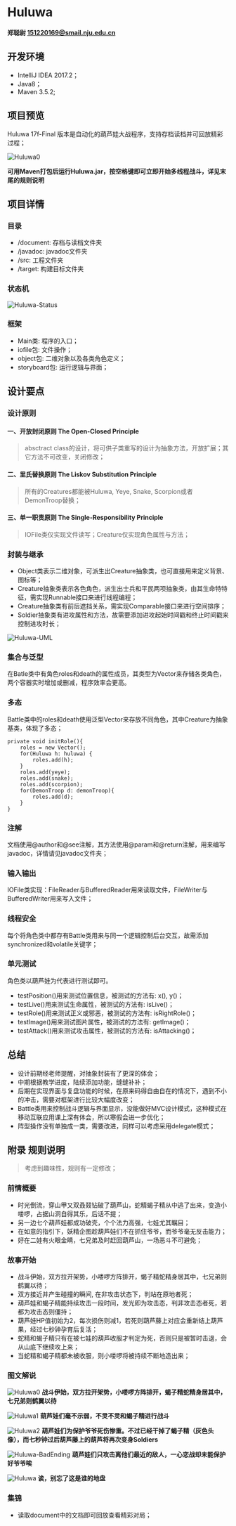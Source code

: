 # Huluwa

**郑聪尉 151220169@smail.nju.edu.cn**

## 开发环境

* IntelliJ IDEA 2017.2；
* Java8；
* Maven 3.5.2;

## 项目预览

Huluwa 17f-Final 版本是自动化的葫芦娃大战程序，支持存档读档并可回放精彩过程；

![Huluwa0](https://github.com/challvy/java-2017f-homework/raw/master/Fianl%20Project/151220169-郑聪尉/Huluwa/prtSc/Huluwa0.png)

**可用Maven打包后运行Huluwa.jar，按空格键即可立即开始多线程战斗，详见末尾的规则说明**

## 项目详情

### 目录
* /document: 存档与读档文件夹
* /javadoc: javadoc文件夹
* /src: 工程文件夹
* /target: 构建目标文件夹

### 状态机

![Huluwa-Status](https://github.com/challvy/java-2017f-homework/raw/master/Fianl%20Project/151220169-郑聪尉/Huluwa/prtSc/Huluwa-Status.png)

### 框架

* Main类: 程序的入口；
* iofile包: 文件操作；
* object包: 二维对象以及各类角色定义；
* storyboard包: 运行逻辑与界面；

## 设计要点

### 设计原则

#### 一、开放封闭原则 The Open-Closed Principle
> absctract class的设计，将可供子类重写的设计为抽象方法，开放扩展；其它方法不可改变，关闭修改；

#### 二、里氏替换原则 The Liskov Substitution Principle
> 所有的Creatures都能被Huluwa, Yeye, Snake, Scorpion或者DemonTroop替换；

#### 三、单一职责原则 The Single-Responsibility Principle
> IOFile类仅实现文件读写；Creature仅实现角色属性与方法；

### 封装与继承

* Object类表示二维对象，可派生出Creature抽象类，也可直接用来定义背景、图标等；
* Creature抽象类表示各色角色，派生出士兵和平民两项抽象类，由其生命特特征，需实现Runnable接口来进行线程编程；
* Creature抽象类有前后遮挡关系，需实现Comparable接口来进行空间排序；
* Soldier抽象类有进攻属性和方法，故需要添加进攻起始时间戳和终止时间戳来控制进攻时长；

![Huluwa-UML](https://github.com/challvy/java-2017f-homework/raw/master/Fianl%20Project/151220169-郑聪尉/Huluwa/prtSc/Huluwa-UML.png)

### 集合与泛型

在Batle类中有角色roles和death的属性成员，其类型为Vector<Creature>来存储各类角色，两个容器实时增加或删减，程序效率会更高。

### 多态

Battle类中的roles和death使用泛型Vector<Creature>来存放不同角色，其中Creature为抽象基类，体现了多态；

<pre><code>private void initRole(){
    roles = new Vector<Creature>();
    for(Huluwa h: huluwa) {
        roles.add(h);
    }
    roles.add(yeye);
    roles.add(snake);
    roles.add(scorpion);
    for(DemonTroop d: demonTroop){
        roles.add(d);
    }
}
</code></pre>

### 注解

文档使用@author和@see注解，其方法使用@param和@return注解，用来编写javadoc，详情请见javadoc文件夹；

### 输入输出

IOFile类实现：FileReader与BufferedReader用来读取文件，FileWriter与BufferedWriter用来写入文件；

### 线程安全

每个将角色类中都存有Battle类用来与同一个逻辑控制后台交互，故需添加synchronized和volatile关键字；

### 单元测试

角色类以葫芦娃为代表进行测试即可。

* testPosition()用来测试位置信息，被测试的方法有: x(), y()；
* testLive()用来测试生命属性，被测试的方法有: isLive()；
* testRole()用来测试正义或邪恶，被测试的方法有: isRightRole()；
* testImage()用来测试图片属性，被测试的方法有: getImage()；
* testAttack()用来测试攻击属性，被测试的方法有: isAttacking()；

## 总结

* 设计前期经老师提醒，对抽象封装有了更深的体会；
* 中期根据教学进度，陆续添加功能，缝缝补补；
* 后期在实现界面与复盘功能的时候，在原来码得自由自在的情况下，遇到不小的冲击，需要对框架进行比较大幅度改变；
* Battle类用来控制战斗逻辑与界面显示，没能做好MVC设计模式，这种模式在移动互联应用课上深有体会，所以寒假会进一步优化；
* 阵型操作没有单独成一类，需要改进，同样可以考虑采用delegate模式；

## 附录 规则说明

> 考虑到趣味性，规则有一定修改；

### 前情概要
* 时光倒流，穿山甲又双叒叕钻破了葫芦山，蛇精蝎子精从中逃了出来，变造小喽啰，占据山洞自得其乐，后话不提；
* 另一边七个葫芦娃都成功破壳，个个法力高强，七娃尤其瞩目；
* 在如意的指引下，妖精企图趁葫芦娃们不在抓住爷爷，而爷爷毫无反击能力；
* 好在二娃有火眼金睛，七兄弟及时赶回葫芦山，一场恶斗不可避免；

### 故事开始
* 战斗伊始，双方拉开架势，小喽啰方阵排开，蝎子精蛇精身居其中，七兄弟则鹤翼以待；
* 双方接近并产生碰撞的瞬间, 在非攻击状态下，判站在原地者死；
* 葫芦娃和蝎子精能持续攻击一段时间，发光即为攻击态，判非攻击态者死，若都为攻击态则僵持；
* 葫芦娃HP值初始为2，每次损伤则减1，若死则葫芦藤上对应会重新结上葫芦果，经过七秒钟孕育后复活；
* 蛇精和蝎子精只有在被七娃的葫芦收服才判定为死，否则只是被暂时击退，会从山底下继续攻上来；
* 当蛇精和蝎子精都未被收服，则小喽啰将被持续不断地造出来；


### 图文解说
![Huluwa0](https://github.com/challvy/java-2017f-homework/raw/master/Fianl%20Project/151220169-郑聪尉/Huluwa/prtSc/Huluwa0.png)
**战斗伊始，双方拉开架势，小喽啰方阵排开，蝎子精蛇精身居其中，七兄弟则鹤翼以待**

![Huluwa1](https://github.com/challvy/java-2017f-homework/raw/master/Fianl%20Project/151220169-郑聪尉/Huluwa/prtSc/Huluwa1.png)
**葫芦娃们毫不示弱，不灵不灵和蝎子精进行战斗**

![Huluwa2](https://github.com/challvy/java-2017f-homework/raw/master/Fianl%20Project/151220169-郑聪尉/Huluwa/prtSc/Huluwa2.png)
**葫芦娃们为保护爷爷死伤惨重。不过已经干掉了蝎子精（灰色头像），而七秒钟过后葫芦藤上的葫芦将再次变身Soldiers**

![Huluwa-BadEnding](https://github.com/challvy/java-2017f-homework/raw/master/Fianl%20Project/151220169-郑聪尉/Huluwa/prtSc/Huluwa-BadEnding.png)
**葫芦娃们只攻击离他们最近的敌人，一心恋战却未能保护好爷爷唉**

![Huluwa](https://github.com/challvy/java-2017f-homework/raw/master/Fianl%20Project/151220169-郑聪尉/Huluwa/prtSc/Huluwa-HappyEnding.png)
**诶，别忘了这是谁的地盘**

### 集锦
* 读取document中的文档即可回放查看精彩对局；
